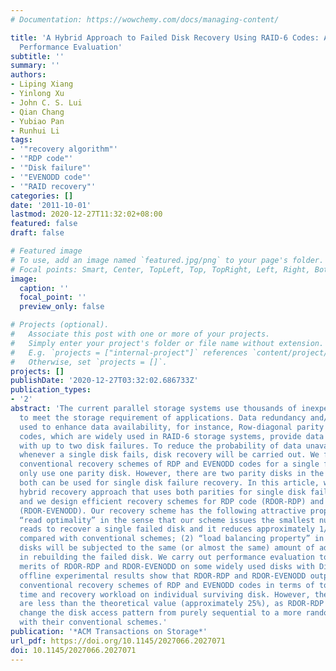 ```yaml
---
# Documentation: https://wowchemy.com/docs/managing-content/

title: 'A Hybrid Approach to Failed Disk Recovery Using RAID-6 Codes: Algorithms and
  Performance Evaluation'
subtitle: ''
summary: ''
authors:
- Liping Xiang
- Yinlong Xu
- John C. S. Lui
- Qian Chang
- Yubiao Pan
- Runhui Li
tags:
- '"recovery algorithm"'
- '"RDP code"'
- '"Disk failure"'
- '"EVENODD code"'
- '"RAID recovery"'
categories: []
date: '2011-10-01'
lastmod: 2020-12-27T11:32:02+08:00
featured: false
draft: false

# Featured image
# To use, add an image named `featured.jpg/png` to your page's folder.
# Focal points: Smart, Center, TopLeft, Top, TopRight, Left, Right, BottomLeft, Bottom, BottomRight.
image:
  caption: ''
  focal_point: ''
  preview_only: false

# Projects (optional).
#   Associate this post with one or more of your projects.
#   Simply enter your project's folder or file name without extension.
#   E.g. `projects = ["internal-project"]` references `content/project/deep-learning/index.md`.
#   Otherwise, set `projects = []`.
projects: []
publishDate: '2020-12-27T03:32:02.686733Z'
publication_types:
- '2'
abstract: 'The current parallel storage systems use thousands of inexpensive disks
  to meet the storage requirement of applications. Data redundancy and/or coding are
  used to enhance data availability, for instance, Row-diagonal parity (RDP) and EVENODD
  codes, which are widely used in RAID-6 storage systems, provide data availability
  with up to two disk failures. To reduce the probability of data unavailability,
  whenever a single disk fails, disk recovery will be carried out. We find that the
  conventional recovery schemes of RDP and EVENODD codes for a single failed disk
  only use one parity disk. However, there are two parity disks in the system, and
  both can be used for single disk failure recovery. In this article, we propose a
  hybrid recovery approach that uses both parities for single disk failure recovery,
  and we design efficient recovery schemes for RDP code (RDOR-RDP) and EVENODD code
  (RDOR-EVENODD). Our recovery scheme has the following attractive properties: (1)
  “read optimality” in the sense that our scheme issues the smallest number of disk
  reads to recover a single failed disk and it reduces approximately 1/4 of disk reads
  compared with conventional schemes; (2) “load balancing property” in that all surviving
  disks will be subjected to the same (or almost the same) amount of additional workload
  in rebuilding the failed disk. We carry out performance evaluation to quantify the
  merits of RDOR-RDP and RDOR-EVENODD on some widely used disks with DiskSim. The
  offline experimental results show that RDOR-RDP and RDOR-EVENODD outperform the
  conventional recovery schemes of RDP and EVENODD codes in terms of total recovery
  time and recovery workload on individual surviving disk. However, the improvements
  are less than the theoretical value (approximately 25%), as RDOR-RDP and RDOR-EVENODD
  change the disk access pattern from purely sequential to a more random one compared
  with their conventional schemes.'
publication: '*ACM Transactions on Storage*'
url_pdf: https://doi.org/10.1145/2027066.2027071
doi: 10.1145/2027066.2027071
---
```

